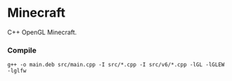 # Minecraft

C++ OpenGL Minecraft.

### Compile

`g++ -o main.deb src/main.cpp -I src/*.cpp -I src/v6/*.cpp -lGL -lGLEW -lglfw`
